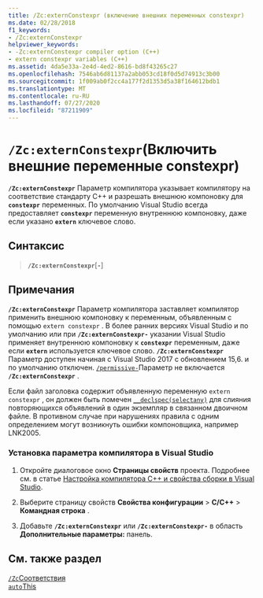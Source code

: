 ```yaml
---
title: /Zc:externConstexpr (включение внешних переменных constexpr)
ms.date: 02/28/2018
f1_keywords:
- /Zc:externConstexpr
helpviewer_keywords:
- -Zc:externConstexpr compiler option (C++)
- extern constexpr variables (C++)
ms.assetid: 4da5e33a-2e4d-4ed2-8616-bd8f43265c27
ms.openlocfilehash: 7546ab6d81137a2abb053cd18f0d5d74913c3b00
ms.sourcegitcommit: 1f009ab0f2cc4a177f2d1353d5a38f164612bdb1
ms.translationtype: MT
ms.contentlocale: ru-RU
ms.lasthandoff: 07/27/2020
ms.locfileid: "87211909"
---
```

# <a name="zcexternconstexpr-enable-extern-constexpr-variables"></a>`/Zc:externConstexpr`(Включить внешние переменные constexpr)

**`/Zc:externConstexpr`** Параметр компилятора указывает компилятору на соответствие стандарту C++ и разрешать внешнюю компоновку для **`constexpr`** переменных. По умолчанию Visual Studio всегда предоставляет **`constexpr`** переменную внутреннюю компоновку, даже если указано **`extern`** ключевое слово.

## <a name="syntax"></a>Синтаксис

> **`/Zc:externConstexpr`**[**`-`**]

## <a name="remarks"></a>Примечания

**`/Zc:externConstexpr`** Параметр компилятора заставляет компилятор применить внешнюю компоновку к переменным, объявленным с помощью `extern constexpr` . В более ранних версиях Visual Studio и по умолчанию или при **`/Zc:externConstexpr-`** указании Visual Studio применяет внутреннюю компоновку к **`constexpr`** переменным, даже если **`extern`** используется ключевое слово. **`/Zc:externConstexpr`** Параметр доступен начиная с Visual Studio 2017 с обновлением 15,6. и по умолчанию отключен. [`/permissive-`](permissive-standards-conformance.md)Параметр не включается **`/Zc:externConstexpr`** .

Если файл заголовка содержит объявленную переменную `extern constexpr` , он должен быть помечен [`__declspec(selectany)`](../../cpp/selectany.md) для слияния повторяющихся объявлений в один экземпляр в связанном двоичном файле. В противном случае при нарушениях правила с одним определением могут возникнуть ошибки компоновщика, например LNK2005.

### <a name="to-set-this-compiler-option-in-visual-studio"></a>Установка параметра компилятора в Visual Studio

1. Откройте диалоговое окно **Страницы свойств** проекта. Подробнее см. в статье [Настройка компилятора C++ и свойства сборки в Visual Studio](../working-with-project-properties.md).

1. Выберите страницу свойств **Свойства конфигурации**  >  **C/C++**  >  **Командная строка** .

1. Добавьте **`/Zc:externConstexpr`** или **`/Zc:externConstexpr-`** в область **Дополнительные параметры:** панель.

## <a name="see-also"></a>См. также раздел

[`/Zc`Соответствия](zc-conformance.md)<br/>
[`auto`This](../../cpp/auto-keyword.md)
